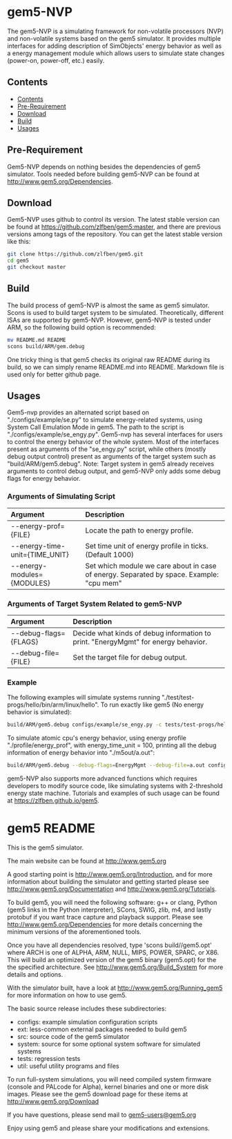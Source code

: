 gem5-NVP
===
The gem5-NVP is a simulating framework for non-volatile processors (NVP) and non-volatile systems based on the gem5 simulator. It provides multiple interfaces for adding description of SimObjects' energy behavior as well as a energy management module which allows users to simulate state changes (power-on, power-off, etc.) easily.

## <span id="contents">Contents</span>
* [Contents](#contents)
* [Pre-Requirement](#prereq)
* [Download](#download)
* [Build](#build)
* [Usages](#usages)

## <span id="prereq">Pre-Requirement</span>
Gem5-NVP depends on nothing besides the dependencies of gem5 simulator. Tools needed before building gem5-NVP can be found at http://www.gem5.org/Dependencies.

## <span id="download">Download</span>
Gem5-NVP uses github to control its version. The latest stable version can be found at https://github.com/zlfben/gem5:master, and there are previous versions among tags of the repository. You can get the latest stable version like this:
```Bash
git clone https://github.com/zlfben/gem5.git
cd gem5
git checkout master
```

## <span id="build">Build</span>
The build process of gem5-NVP is almost the same as gem5 simulator. Scons is used to build target system to be simulated. Theoretically, different ISAs are supported by gem5-NVP. However, gem5-NVP is tested under ARM, so the following build option is recommended:
```Bash
mv README.md README
scons build/ARM/gem.debug
```
One tricky thing is that gem5 checks its original raw README during its build, so we can simply rename README.md into README. Markdown file is used only for better github page.

## <span id="usages">Usages</span>
Gem5-nvp provides an alternated script based on "./configs/example/se.py" to simulate energy-related systems, using System Call Emulation Mode in gem5. The path to the script is "./configs/example/se_engy.py". Gem5-nvp has several interfaces for users to control the energy behavior of the whole system. Most of the interfaces present as arguments of the "se_engy.py" script, while others (mostly debug output control) present as arguments of the target system such as "build/ARM/gem5.debug". Note: Target system in gem5 already receives arguments to control debug output, and gem5-NVP only adds some debug flags for energy behavior.
### Arguments of Simulating Script
|Argument                      |Description                                                                             |
|:-----------------------------|:---------------------------------------------------------------------------------------|
|--energy-prof={FILE}          |Locate the path to energy profile.                                                      |
|--energy-time-unit={TIME_UNIT}|Set time unit of energy profile in ticks. (Default 1000)                                |
|--energy-modules={MODULES}    |Set which module we care about in case of energy. Separated by space. Example: "cpu mem"|
### Arguments of Target System Related to gem5-NVP
|Argument             |Description                                                                       |
|:--------------------|:---------------------------------------------------------------------------------|
|--debug-flags={FLAGS}|Decide what kinds of debug information to print. "EnergyMgmt" for energy behavior.|
|--debug-file={FILE}  |Set the target file for debug output.                                             |
### Example
The following examples will simulate systems running "./test/test-progs/hello/bin/arm/linux/hello".
To run exactly like gem5 (No energy behavior is simulated):
```Bash
build/ARM/gem5.debug configs/example/se_engy.py -c tests/test-progs/hello/bin/arm/linux/hello
```
To simulate atomic cpu's energy behavior, using energy profile "./profile/energy_prof", with energy_time_unit = 100, printing all the debug information of energy behavior into "./m5out/a.out":
```Bash
build/ARM/gem5.debug --debug-flags=EnergyMgmt --debug-file=a.out configs/example/se_engy.py -c tests/test-progs/hello/bin/arm/linux/hello --energy-profile=./profile/energy_prof --energy-time-unit=100 --energy-modules='cpu'
```

gem5-NVP also supports more advanced functions which requires developers to modify source code, like simulating systems with 2-threshold energy state machine. Tutorials and examples of such usage can be found at https://zlfben.github.io/gem5.

gem5 README
===
This is the gem5 simulator.

The main website can be found at http://www.gem5.org

A good starting point is http://www.gem5.org/Introduction, and for
more information about building the simulator and getting started
please see http://www.gem5.org/Documentation and
http://www.gem5.org/Tutorials.

To build gem5, you will need the following software: g++ or clang,
Python (gem5 links in the Python interpreter), SCons, SWIG, zlib, m4,
and lastly protobuf if you want trace capture and playback
support. Please see http://www.gem5.org/Dependencies for more details
concerning the minimum versions of the aforementioned tools.

Once you have all dependencies resolved, type 'scons
build/<ARCH>/gem5.opt' where ARCH is one of ALPHA, ARM, NULL, MIPS,
POWER, SPARC, or X86. This will build an optimized version of the gem5
binary (gem5.opt) for the the specified architecture. See
http://www.gem5.org/Build_System for more details and options.

With the simulator built, have a look at
http://www.gem5.org/Running_gem5 for more information on how to use
gem5.

The basic source release includes these subdirectories:
   - configs: example simulation configuration scripts
   - ext: less-common external packages needed to build gem5
   - src: source code of the gem5 simulator
   - system: source for some optional system software for simulated systems
   - tests: regression tests
   - util: useful utility programs and files

To run full-system simulations, you will need compiled system firmware
(console and PALcode for Alpha), kernel binaries and one or more disk
images. Please see the gem5 download page for these items at
http://www.gem5.org/Download

If you have questions, please send mail to gem5-users@gem5.org

Enjoy using gem5 and please share your modifications and extensions.
